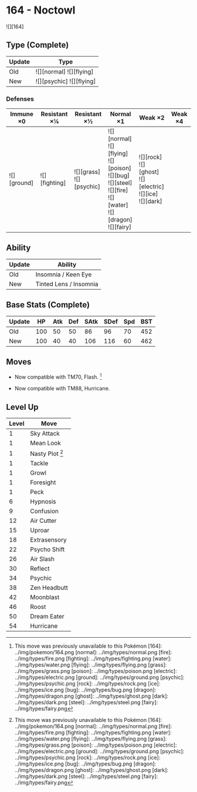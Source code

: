 # 164 - Noctowl
![][164]

## Type (Complete)

Update | Type                      | 
---    | ---                       | 
Old    | ![][normal]  ![][flying]  | 
New    | ![][psychic]  ![][flying] | 

### Defenses

Immune ×0       | Resistant ×¼      | Resistant ×½                    | Normal ×1                                                                                                                               | Weak ×2                                                                   | Weak ×4 | 
---             | ---               | ---                             | ---                                                                                                                                     | ---                                                                       | ---     | 
![][ground]<br> | ![][fighting]<br> | ![][grass]<br> ![][psychic]<br> | ![][normal]<br> ![][flying]<br> ![][poison]<br> ![][bug]<br> ![][steel]<br> ![][fire]<br> ![][water]<br> ![][dragon]<br> ![][fairy]<br> | ![][rock]<br> ![][ghost]<br> ![][electric]<br> ![][ice]<br> ![][dark]<br> |         | 

## Ability

Update | Ability                | 
---    | ---                    | 
Old    | Insomnia / Keen Eye    | 
New    | Tinted Lens / Insomnia | 

## Base Stats (Complete)

Update | HP  | Atk | Def | SAtk | SDef | Spd | BST | 
---    | --- | --- | --- | ---  | ---  | --- | --- | 
Old    | 100 | 50  | 50  | 86   | 96   | 70  | 452 | 
New    | 100 | 40  | 40  | 106  | 116  | 60  | 462 | 

## Moves

 - Now compatible with TM70, Flash. [^1]

 - Now compatible with TM88, Hurricane.

## Level Up

Level | Move            | 
---   | ---             | 
1     | Sky Attack      | 
1     | Mean Look       | 
1     | Nasty Plot [^1] | 
1     | Tackle          | 
1     | Growl           | 
1     | Foresight       | 
1     | Peck            | 
6     | Hypnosis        | 
9     | Confusion       | 
12    | Air Cutter      | 
15    | Uproar          | 
18    | Extrasensory    | 
22    | Psycho Shift    | 
26    | Air Slash       | 
30    | Reflect         | 
34    | Psychic         | 
38    | Zen Headbutt    | 
42    | Moonblast       | 
46    | Roost           | 
50    | Dream Eater     | 
54    | Hurricane       | 

[^1]: This move was previously unavailable to this Pokémon
[164]: ../img/pokemon/164.png
[normal]: ../img/types/normal.png
[fire]: ../img/types/fire.png
[fighting]: ../img/types/fighting.png
[water]: ../img/types/water.png
[flying]: ../img/types/flying.png
[grass]: ../img/types/grass.png
[poison]: ../img/types/poison.png
[electric]: ../img/types/electric.png
[ground]: ../img/types/ground.png
[psychic]: ../img/types/psychic.png
[rock]: ../img/types/rock.png
[ice]: ../img/types/ice.png
[bug]: ../img/types/bug.png
[dragon]: ../img/types/dragon.png
[ghost]: ../img/types/ghost.png
[dark]: ../img/types/dark.png
[steel]: ../img/types/steel.png
[fairy]: ../img/types/fairy.png
